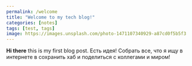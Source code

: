 ```yaml
---
permalink: /welcome
title: "Welcome to my tech blog!"
categories: [notes]
tags: [test, tags]
image: https://images.unsplash.com/photo-1471107340929-a87cd0f5b5f3
---
```


[//]: # (**Hi there 👋** this is my first blog post.)
**Hi there** this is my first blog post.
Есть идея!
Собрать все, что я ищу в интернете в сохранить хаб и поделиться с коллегами и миром!

<!--more-->
